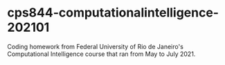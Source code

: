 # cps844-computationalintelligence-202101
Coding homework from Federal University of Rio de Janeiro's Computational Intelligence course that ran from May to July 2021.
